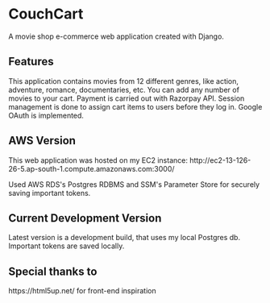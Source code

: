 <h1>CouchCart</h1>
<p>A movie shop e-commerce web application created with Django.</p>

<h2>Features</h2>
<p>This application contains movies from 12 different genres, like action, adventure, romance, documentaries, etc. You can add any number of movies to your cart. Payment is carried out with Razorpay API. Session management is done to assign cart items to users before they log in. Google OAuth is implemented.</p>

<h2>AWS Version</h2>
<p>This web application was hosted on my EC2 instance: http://ec2-13-126-26-5.ap-south-1.compute.amazonaws.com:3000/</p>
<p>Used AWS RDS's Postgres RDBMS and SSM's Parameter Store for securely saving important tokens.</p>

<h2>Current Development Version</h2>
<p>Latest version is a development build, that uses my local Postgres db. Important tokens are saved locally. </p>

<h2>Special thanks to</h2>
<p>https://html5up.net/ for front-end inspiration</p>
